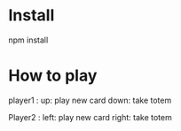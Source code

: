 # Install

npm install

# How to play 

player1 : 
	up:	play new card
	down: take totem

Player2 : 
	left: play new card
	right: take totem

